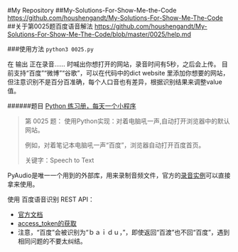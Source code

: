 #My Repository
##My-Solutions-For-Show-Me-the-Code
https://github.com/houshengandt/My-Solutions-For-Show-Me-The-Code
##关于第0025题百度语音解法
https://github.com/houshengandt/My-Solutions-For-Show-Me-The-Code/blob/master/0025/help.md

###使用方法
`python3 0025.py`

在 输出 正在录音...... 时喊出你想打开的网站，录音时间有5秒，之后会上传。
目前支持“百度”“微博”“谷歌”，可以在代码中的dict website 里添加你想要的网站，但注意识别不是百分百准确，每个人口音也有差异，根据识别结果来调整value值。

######题目
[Python 练习册，每天一个小程序](https://github.com/Yixiaohan/show-me-the-code)
>第 0025 题： 使用Python实现：对着电脑吼一声,自动打开浏览器中的默认网站。
>
>例如，对着笔记本电脑吼一声“百度”，浏览器自动打开百度首页。
>
> 关键字：Speech to Text



PyAudio是唯一一个用到的外部库，用来录制音频文件，官方的[录音实例](http://people.csail.mit.edu/hubert/pyaudio/#record-example)可以直接拿来使用。

使用 百度语音识别 REST API：
* [官方文档](http://yuyin.baidu.com/docs/asr/56)
* [access_token的获取](http://developer.baidu.com/wiki/index.php?title=docs/oauth/client)
* 注意，“百度”会被识别为“ｂａｉｄｕ，”，即使返回“百渡”也不回“百度”，遇到相同问题的不要太纠结。
